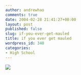 ```yaml
---
author: andrewhao
comments: true
date: 2004-02-28 21:41:27+00:00
layout: post
published: false
slug: if-you-ever-get-mauled
title: if you ever get mauled
wordpress_id: 340
categories:
- High School
---
```


![](http://www.youyesyou.com/welove/jpeg/bear.jpg)
